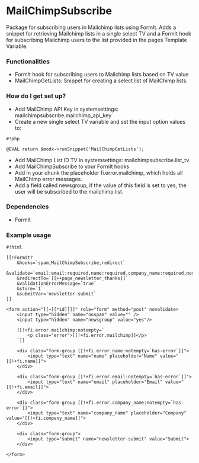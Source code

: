 # MailChimpSubscribe #

Package for subscribing users in Mailchimp lists using FormIt. Adds a snippet for retrieving Mailchimp lists in a single select TV and a FormIt hook for subscribing Mailchimp users to the list provided in the pages Template Variable.

### Functionalities ###

* FormIt hook for subscribing users to Mailchimp lists based on TV value
* MailChimpGetLists: Snippet for creating a select list of MailChimp lists.

### How do I get set up? ###

* Add MailChimp API Key in systemsettings: mailchimpsubscribe.mailchimp_api_key
* Create a new single select TV variable and set the input option values to:    
    
```
#!php

@EVAL return $modx->runSnippet('MailChimpGetLists');
```

* Add MailChimp List ID TV in systemsettings: mailchimpsubscribe.list_tv
* Add MailChimpSubscribe to your FormIt hooks
* Add in your chunk the placeholder fi.error.mailchimp, which holds all MailChimp error messages.
* Add a field called newsgroup, if the value of this field is set to yes, the user will be subscribed to the mailchimp list.

### Dependencies ###

* FormIt


### Example usage ###


```
#!html

[[!FormIt?
    &hooks=`spam,MailChimpSubscribe,redirect`
    &validate=`email:email:required,name:required,company_name:required,nospam:blank`
    &redirectTo=`[[++page_newsletter_thanks]]`
    &validationErrorMessage=`true`
    &store=`1`
    &submitVar=`newsletter-submit`
]]
        
<form action="[[~[[*id]]]]" role="form" method="post" novalidate>
    <input type="hidden" name="nospam" value="" />
    <input type="hidden" name="newsgroup" value="yes"/>
    
    [[!+fi.error.mailchimp:notempty=`
        <p class="error">[[!+fi.error.mailchimp]]</p>
    `]]
           
    <div class="form-group [[!+fi.error.name:notempty=`has-error`]]">
        <input type="text" name="name" placeholder="Name" value="[[!+fi.name]]">
    </div>
        
    <div class="form-group [[!+fi.error.email:notempty=`has-error`]]">
        <input type="text" name="email" placeholder="Email" value="[[!+fi.email]]">
    </div>
    
    <div class="form-group [[!+fi.error.company_name:notempty=`has-error`]]">
        <input type="text" name="company_name" placeholder="Company" value="[[!+fi.company_name]]">
    </div>
    
    <div class="form-group">
        <input type="submit" name="newsletter-submit" value="Submit">
    </div>
        
</form>
```
